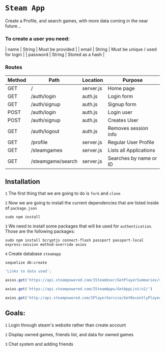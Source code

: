 

# `Steam App`

Create a Profile, and search games, with more data coming in the near future...



### To create a user you need:


| name | String | Must be provided |
| email | String | Must be unique / used for login |
| password | String | Stored as a hash |


### Routes

| Method | Path | Location | Purpose |
| ------ | ---------------- | -------------- | ------------------- |
| GET | / | server.js | Home page |
| GET | /auth/login | auth.js | Login form |
| GET | /auth/signup | auth.js | Signup form |
| POST | /auth/login | auth.js | Login user |
| POST | /auth/signup | auth.js | Creates User |
| GET | /auth/logout | auth.js | Removes session info |
| GET | /profile | server.js | Regular User Profile |
| GET | /steamgames | server.js | Lists all Applications |
| GET | /steamgame/search | server.js | Searches by name or ID |

##  Installation
`1` The first thing that we are going to do is `fork` and `clone`

`2` Now we are going to install the current dependencies that are listed inside of `package.json`
```text
sudo npm install
```

`3` We need to install some packages that will be used for `authentication`. Those are the following packages:

```text
sudo npm install bcryptjs connect-flash passport passport-local express-session method-override axios
```

`4` Create database `steamapp`

```text
sequelize db:create
```


```js
'Links to data used';

axios.get('https://api.steampowered.com/ISteamUser/GetPlayerSummaries/v0002/?key=${api_key}&steamids=${steam_id}')

axios.get('https://api.steampowered.com/ISteamApps/GetAppList/v2/')

axios.get('http://api.steampowered.com/IPlayerService/GetRecentlyPlayedGames/v0001/?key=031D3D24A6530B0ED7989AFC928E9B6F&steamid=76561198171430935&format=json')
```

##  Goals:

`1` Login through steam's website rather than create account



`2` Display owned games, friends list, and data for owned games

`3` Chat system and adding friends